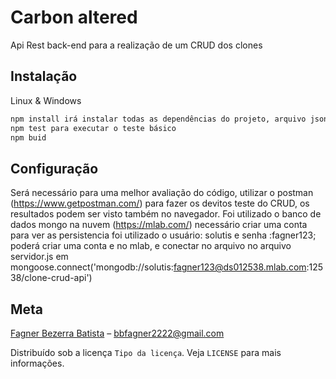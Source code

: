 # Carbon altered

Api Rest back-end para a realização de um CRUD dos clones

## Instalação
Linux & Windows

```sh
npm install irá instalar todas as dependências do projeto, arquivo json
npm test para executar o teste básico
npm buid
```
## Configuração
Será necessário para uma melhor avaliação do código, utilizar o postman (https://www.getpostman.com/) para fazer
os devitos teste do CRUD, os resultados podem ser visto também no navegador.
Foi utilizado o banco de dados mongo na nuvem (https://mlab.com/) necessário criar uma conta para ver as persistencia
foi utilizado o usuário: solutis e senha :fagner123; poderá criar uma conta e no mlab, e conectar no arquivo no arquivo servidor.js  em mongoose.connect('mongodb://solutis:fagner123@ds012538.mlab.com:12538/clone-crud-api')  

## Meta
[Fagner Bezerra Batista](https://www.linkedin.com/in/fagner-batista-05779796/) – bbfagner2222@gmail.com

Distribuído sob a licença `Tipo da licença`. Veja `LICENSE` para mais informações.
